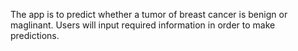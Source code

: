 The app is to predict whether a tumor of breast cancer is benign or maglinant. Users will input required information in order to make predictions.
